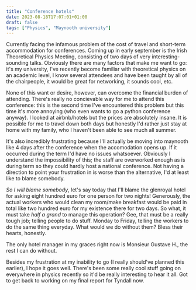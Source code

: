 ```yaml
---
title: "Conference hotels"
date: 2023-08-18T17:07:01+01:00
draft: false
tags: ["Physics", "Maynooth university"]
---
```


Currently facing the infamous problem of the cost of travel and short-term accommodation for conferences. Coming up in early september is the Irish Theoretical Physics Meeting, consisting of two days of very interesting-sounding talks. Obviously there are many factors that make me want to go: it's my university, I've recently become familiar with theoretical physics on an academic level, I know several attendees and have been taught by all of the chairpeople, it would be great for networking, it sounds cool, etc.

None of this want or desire, however, can overcome the financial burden of attending. There's really no concievable way for me to attend this conference: this is the second time I've encountered this problem but this time it's more annoying (who even wants to go a python conference anyway). I looked at airbnb/hotels but the prices are absolutely insane. It is possible for me to travel down both days but honestly I'd rather just stay at home with my family, who I haven't been able to see much all summer. 

It's also incredibly frustrating because I'll actually be moving into maynooth like 4 days after the conference when the accomodation opens up. If it occurred during the term I'd have no issues whatsoever. Obviously I understand the impossibility of this; the staff are overworked enough as is during term so they could hardly host a national conference. Not having a direction to point your frustration in is worse than the alternative, I'd at least like to blame somebody.

_So I will blame somebody_, let's say today that I'll blame the glenroyal hotel for asking eight hundred euro for one person for two nights! Generously, the actual workers who would clean my room/make breakfast would be paid in total like two hundred euro for my existence there for two days. So what, it must take _half a grand_ to manage this operation? Gee, that must be a really tough job; telling people to do stuff. Monday to Friday, telling the workers to do the same thing everyday. What would we do without them? Bless their hearts, honestly.

The only hotel manager in my graces right now is Monsieur Gustave H., the rest I can do without.

Besides my frustration at my inability to go (I really should've planned this earlier), I hope it goes well. There's been some really cool stuff going on everywhere in physics recently so it'd be really interesting to hear it all. Got to get back to working on my final report for Tyndall now.
